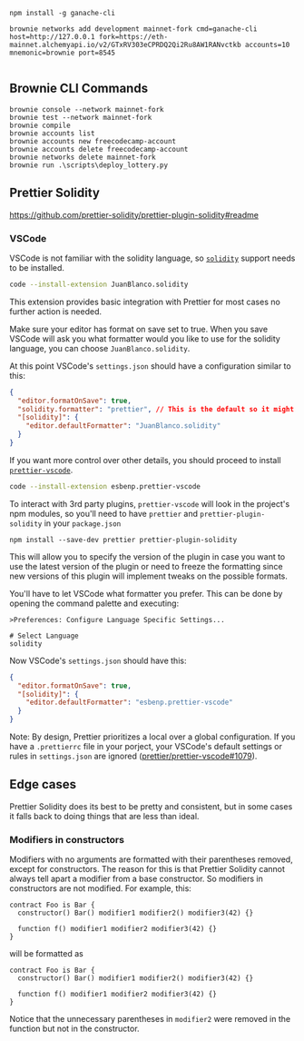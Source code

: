 ```
npm install -g ganache-cli

brownie networks add development mainnet-fork cmd=ganache-cli host=http://127.0.0.1 fork=https://eth-mainnet.alchemyapi.io/v2/GTxRV303eCPRDQ2Qi2Ru8AW1RANvctkb accounts=10 mnemonic=brownie port=8545


```

## Brownie CLI Commands

```
brownie console --network mainnet-fork
brownie test --network mainnet-fork
brownie compile
brownie accounts list
brownie accounts new freecodecamp-account
brownie accounts delete freecodecamp-account
brownie networks delete mainnet-fork
brownie run .\scripts\deploy_lottery.py
```

## Prettier Solidity

https://github.com/prettier-solidity/prettier-plugin-solidity#readme

### VSCode

VSCode is not familiar with the solidity language, so [`solidity`](https://marketplace.visualstudio.com/items?itemName=JuanBlanco.solidity) support needs to be installed.

```Bash
code --install-extension JuanBlanco.solidity
```

This extension provides basic integration with Prettier for most cases no further action is needed.

Make sure your editor has format on save set to true.
When you save VSCode will ask you what formatter would you like to use for the solidity language, you can choose `JuanBlanco.solidity`.

At this point VSCode's `settings.json` should have a configuration similar to this:

```JSON
{
  "editor.formatOnSave": true,
  "solidity.formatter": "prettier", // This is the default so it might be missing.
  "[solidity]": {
    "editor.defaultFormatter": "JuanBlanco.solidity"
  }
}
```

If you want more control over other details, you should proceed to install [`prettier-vscode`](https://marketplace.visualstudio.com/items?itemName=esbenp.prettier-vscode).

```Bash
code --install-extension esbenp.prettier-vscode
```

To interact with 3rd party plugins, `prettier-vscode` will look in the project's npm modules, so you'll need to have `prettier` and `prettier-plugin-solidity` in your `package.json`

```
npm install --save-dev prettier prettier-plugin-solidity
```

This will allow you to specify the version of the plugin in case you want to use the latest version of the plugin or need to freeze the formatting since new versions of this plugin will implement tweaks on the possible formats.

You'll have to let VSCode what formatter you prefer.
This can be done by opening the command palette and executing:

```
>Preferences: Configure Language Specific Settings...

# Select Language
solidity
```

Now VSCode's `settings.json` should have this:

```JSON
{
  "editor.formatOnSave": true,
  "[solidity]": {
    "editor.defaultFormatter": "esbenp.prettier-vscode"
  }
}
```

Note: By design, Prettier prioritizes a local over a global configuration. If you have a `.prettierrc` file in your porject, your VSCode's default settings or rules in `settings.json` are ignored ([prettier/prettier-vscode#1079](https://github.com/prettier/prettier-vscode/issues/1079)).

## Edge cases

Prettier Solidity does its best to be pretty and consistent, but in some cases it falls back to doing things that are less than ideal.

### Modifiers in constructors

Modifiers with no arguments are formatted with their parentheses removed, except for constructors. The reason for this is that Prettier Solidity cannot always tell apart a modifier from a base constructor. So modifiers in constructors are not modified. For example, this:

```solidity
contract Foo is Bar {
  constructor() Bar() modifier1 modifier2() modifier3(42) {}

  function f() modifier1 modifier2 modifier3(42) {}
}

```

will be formatted as

```solidity
contract Foo is Bar {
  constructor() Bar() modifier1 modifier2() modifier3(42) {}

  function f() modifier1 modifier2 modifier3(42) {}
}

```

Notice that the unnecessary parentheses in `modifier2` were removed in the function but not in the constructor.
